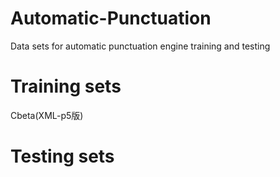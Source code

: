# Automatic-Punctuation
Data sets for automatic punctuation engine training and testing 


# Training sets
Cbeta(XML-p5版)



# Testing sets
